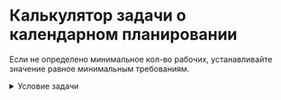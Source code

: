 # Калькулятор задачи о календарном планировании

Если не определено минимальное кол-во рабочих, устанавливайте значение равное минимальным требованиям.

<details>
  <summary>Условие задачи</summary>
  
  На период Т дней известен объем погрузо-разгрузочных работ,
выражаемый в ежедневной потребности в рабочих d(t), t=1,2,…,T. Рабочих
можно ежедневно нанимать и увольнять. При нехватке рабочих прибегают к
сверхурочным работам, и затраты возрастают на C1 за каждого
недостающего рабочего.
Расходы на содержание одного незанятого рабочего составляют C2,
найм одного рабочего C3 ,
увольнение требует расходов C4.
Составить оптимальный план регулирования численности рабочих за Т
дней, если исходное количество рабочих равно R
  
</details>
